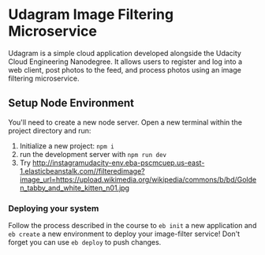 # Udagram Image Filtering Microservice

Udagram is a simple cloud application developed alongside the Udacity Cloud Engineering Nanodegree. It allows users to register and log into a web client, post photos to the feed, and process photos using an image filtering microservice.

## Setup Node Environment

You'll need to create a new node server. Open a new terminal within the project directory and run:

1. Initialize a new project: `npm i`
2. run the development server with `npm run dev`
3. Try <http://instagramudacity-env.eba-pscmcuep.us-east-1.elasticbeanstalk.com//filteredimage?image_url=https://upload.wikimedia.org/wikipedia/commons/b/bd/Golden_tabby_and_white_kitten_n01.jpg>

### Deploying your system

Follow the process described in the course to `eb init` a new application and `eb create` a new environment to deploy your image-filter service! Don't forget you can use `eb deploy` to push changes.

